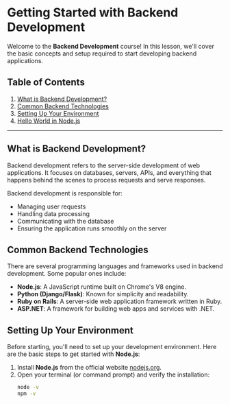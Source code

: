 # Getting Started with Backend Development

Welcome to the **Backend Development** course! In this lesson, we'll cover the basic concepts and setup required to start developing backend applications.

## Table of Contents

1. [What is Backend Development?](#what-is-backend-development)
2. [Common Backend Technologies](#common-backend-technologies)
3. [Setting Up Your Environment](#setting-up-your-environment)
4. [Hello World in Node.js](#hello-world-in-nodejs)

---

## What is Backend Development?

Backend development refers to the server-side development of web applications. It focuses on databases, servers, APIs, and everything that happens behind the scenes to process requests and serve responses.

Backend development is responsible for:

- Managing user requests
- Handling data processing
- Communicating with the database
- Ensuring the application runs smoothly on the server

## Common Backend Technologies

There are several programming languages and frameworks used in backend development. Some popular ones include:

- **Node.js**: A JavaScript runtime built on Chrome's V8 engine.
- **Python (Django/Flask)**: Known for simplicity and readability.
- **Ruby on Rails**: A server-side web application framework written in Ruby.
- **ASP.NET**: A framework for building web apps and services with .NET.

## Setting Up Your Environment

Before starting, you'll need to set up your development environment. Here are the basic steps to get started with **Node.js**:

1. Install **Node.js** from the official website [nodejs.org](https://nodejs.org).
2. Open your terminal (or command prompt) and verify the installation:
   ```bash
   node -v
   npm -v
   ```
